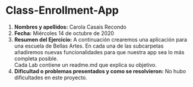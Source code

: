 # Class-Enrollment-App

1. **Nombres y apellidos:** Carola Casais Recondo
2. **Fecha:** Miércoles 14 de octubre de 2020
3. **Resumen del Ejercicio:** A continuación crearemos una aplicación para una escuela de Bellas Artes. En cada una de las subcarpetas añadiremos nuevas funcionalidades
para que nuestra app sea lo más completa posible.      
Cada Lab contiene un readme.md que explica su objetivo.
4. **Dificultad o problemas presentados y como se resolvieron:** No hubo dificultades en este proyecto.
